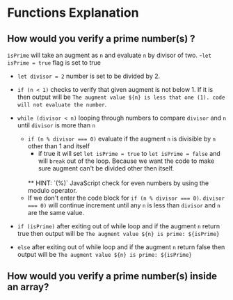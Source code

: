 # Functions Explanation

## How would you verify a prime number(s) ?
   `isPrime` will take an augment as `n` and evaluate `n` by divisor of two.
   -`let isPrime = true` flag is set to true
   - `let divisor = 2` number is set to be divided by 2.
   - `if (n < 1)` checks to verify that given augment is not below 1. If it is then output will be `The augment value ${n} is less that one (1). code will not evaluate the number`. 
   -  `while (divisor < n)` looping through numbers to compare `divisor` and `n` until `divisor` is more than `n`
        - `if (n % divisor === 0)` evaluate if the augment `n` is divisible by `n` other than 1 and itself
            - if true it will set `let isPrime = true` to `let isPrime = false` and will `break` out of the loop. Because we want the code to make sure augment can't be divided other then itself.
            <br>
            ** HINT: `(%)` JavaScript check for even numbers by using the modulo operator.
        - If we don't enter the code block for `if (n % divisor === 0)`. `divisor === 0)` will continue increment until any `n` is less than `divisor` and `n` are the same value.

- `if (isPrime)` after exiting out of while loop and if the augment `n` return true then output will be 
    `The augment value ${n} is prime: ${isPrime}`
- `else` after exiting out of while loop and if the augment `n` return false then output will be 
    `The augment value ${n} is prime: ${isPrime}`

## How would you verify a prime number(s) inside an array?
            